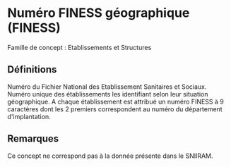 # Numéro FINESS géographique (FINESS)
<!-- SPDX-License-Identifier: MPL-2.0 -->

Famille de concept : Etablissements et Structures

## Définitions

Numéro du Fichier National des Etablissement Sanitaires et Sociaux. Numéro unique des établissements les identifiant selon leur situation géographique. A chaque établissement est attribué un numéro FINESS à 9 caractères dont les 2 premiers correspondent au numéro du département d'implantation.

## Remarques

Ce concept ne correspond pas à la donnée présente dans le SNIIRAM.

